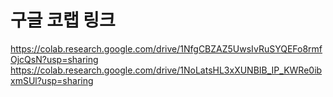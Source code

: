 # 구글 코랩 링크
https://colab.research.google.com/drive/1NfgCBZAZ5UwsIvRuSYQEFo8rmfOjcQsN?usp=sharing
https://colab.research.google.com/drive/1NoLatsHL3xXUNBIB_IP_KWRe0ibxmSUl?usp=sharing
